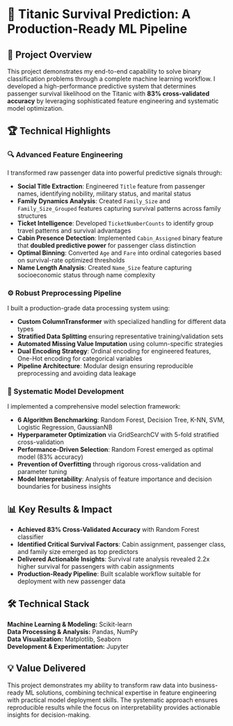 # 🚢 Titanic Survival Prediction: A Production-Ready ML Pipeline

## 🎯 Project Overview
This project demonstrates my end-to-end capability to solve binary classification problems through a complete machine learning workflow. I developed a high-performance predictive system that determines passenger survival likelihood on the Titanic with **83% cross-validated accuracy** by leveraging sophisticated feature engineering and systematic model optimization.

## 🏆 Technical Highlights

### 🔍 Advanced Feature Engineering
I transformed raw passenger data into powerful predictive signals through:
- **Social Title Extraction**: Engineered `Title` feature from passenger names, identifying nobility, military status, and marital status
- **Family Dynamics Analysis**: Created `Family_Size` and `Family_Size_Grouped` features capturing survival patterns across family structures
- **Ticket Intelligence**: Developed `TicketNumberCounts` to identify group travel patterns and survival advantages
- **Cabin Presence Detection**: Implemented `Cabin_Assigned` binary feature that **doubled predictive power** for passenger class distinction
- **Optimal Binning**: Converted `Age` and `Fare` into ordinal categories based on survival-rate optimized thresholds
- **Name Length Analysis**: Created `Name_Size` feature capturing socioeconomic status through name complexity

### ⚙️ Robust Preprocessing Pipeline
I built a production-grade data processing system using:
- **Custom ColumnTransformer** with specialized handling for different data types
- **Stratified Data Splitting** ensuring representative training/validation sets
- **Automated Missing Value Imputation** using column-specific strategies
- **Dual Encoding Strategy**: Ordinal encoding for engineered features, One-Hot encoding for categorical variables
- **Pipeline Architecture**: Modular design ensuring reproducible preprocessing and avoiding data leakage

### 🧠 Systematic Model Development
I implemented a comprehensive model selection framework:
- **6 Algorithm Benchmarking**: Random Forest, Decision Tree, K-NN, SVM, Logistic Regression, GaussianNB
- **Hyperparameter Optimization** via GridSearchCV with 5-fold stratified cross-validation
- **Performance-Driven Selection**: Random Forest emerged as optimal model (83% accuracy)
- **Prevention of Overfitting** through rigorous cross-validation and parameter tuning
- **Model Interpretability**: Analysis of feature importance and decision boundaries for business insights

## 📊 Key Results & Impact
- **Achieved 83% Cross-Validated Accuracy** with Random Forest classifier
- **Identified Critical Survival Factors**: Cabin assignment, passenger class, and family size emerged as top predictors
- **Delivered Actionable Insights**: Survival rate analysis revealed 2.2x higher survival for passengers with cabin assignments
- **Production-Ready Pipeline**: Built scalable workflow suitable for deployment with new passenger data

## 🛠️ Technical Stack
**Machine Learning & Modeling:** Scikit-learn  
**Data Processing & Analysis:** Pandas, NumPy  
**Data Visualization:** Matplotlib, Seaborn  
**Development & Experimentation:** Jupyter

## 💡 Value Delivered
This project demonstrates my ability to transform raw data into business-ready ML solutions, combining technical expertise in feature engineering with practical model deployment skills. The systematic approach ensures reproducible results while the focus on interpretability provides actionable insights for decision-making.

